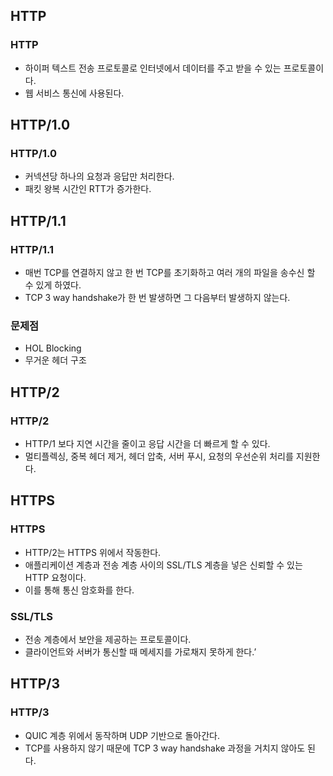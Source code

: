## HTTP

### HTTP

- 하이퍼 텍스트 전송 프로토콜로 인터넷에서 데이터를 주고 받을 수 있는 프로토콜이다.
- 웹 서비스 통신에 사용된다.

## HTTP/1.0

### HTTP/1.0

- 커넥션당 하나의 요청과 응답만 처리한다.
- 패킷 왕복 시간인 RTT가 증가한다.

## HTTP/1.1

### HTTP/1.1

- 매번 TCP를 연결하지 않고 한 번 TCP를 초기화하고 여러 개의 파일을 송수신 할 수 있게 하였다.
- TCP 3 way handshake가 한 번 발생하면 그 다음부터 발생하지 않는다.

### 문제점

- HOL Blocking
- 무거운 헤더 구조

## HTTP/2

### HTTP/2

- HTTP/1 보다 지연 시간을 줄이고 응답 시간을 더 빠르게 할 수 있다.
- 멀티플렉싱, 중복 헤더 제거, 헤더 압축, 서버 푸시, 요청의 우선순위 처리를 지원한다.

## HTTPS

### HTTPS

- HTTP/2는 HTTPS 위에서 작동한다.
- 애플리케이션 계층과 전송 계층 사이의 SSL/TLS 계층을 넣은 신뢰할 수 있는 HTTP 요청이다.
- 이를 통해 통신 암호화를 한다.

### SSL/TLS

- 전송 계층에서 보안을 제공하는 프로토콜이다.
- 클라이언트와 서버가 통신할 때 메세지를 가로채지 못하게 한다.’

## HTTP/3

### HTTP/3

- QUIC 계층 위에서 동작하며 UDP 기반으로 돌아간다.
- TCP를 사용하지 않기 때문에 TCP 3 way handshake 과정을 거치지 않아도 된다.
